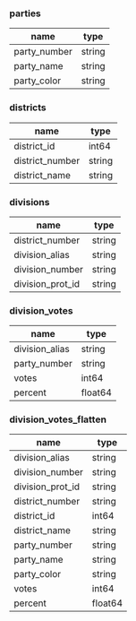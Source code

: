 ### parties

| name | type |
|--------------|--------|
| party_number | string |
| party_name   | string |
| party_color  | string |


### districts

| name | type |
|--------------|--------|
| district_id | int64 
| district_number | string
| district_name | string


### divisions

| name | type |
|--------------|--------|
| district_number | string |
| division_alias | string |
| division_number | string |
| division_prot_id | string |


### division_votes

| name | type |
|--------------|--------|
| division_alias | string |
| party_number | string |
| votes | int64 |
| percent | float64 |


### division_votes_flatten

| name | type |
|--------------|--------|
| division_alias | string |
| division_number | string |
| division_prot_id | string |
| district_number | string |
| district_id | int64 |
| district_name | string |
| party_number | string |
| party_name | string |
| party_color | string |
| votes | int64 |
| percent | float64 |

